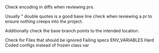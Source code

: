 Check encoding in diffs when reviewing prs. 

Usually " double quotes is a good base line check when reviewing a pr to ensure nothing creeps into the project. 

Additionally check the base branch points to the intended location.

Check for Files that should be ignored
Failing specs
ENV_VARIABLES
Hard Coded configs instead of frozen class var
